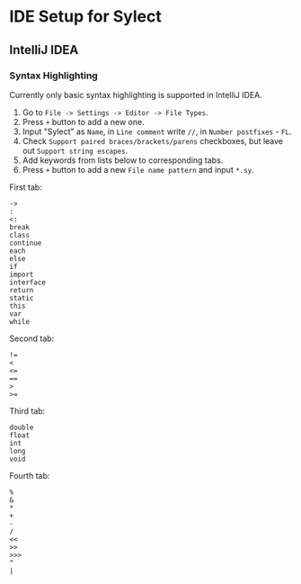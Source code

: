 # IDE Setup for Sylect

## IntelliJ IDEA

### Syntax Highlighting

Currently only basic syntax highlighting is supported in IntelliJ IDEA.

1. Go to `File -> Settings -> Editor -> File Types`.
2. Press `+` button to add a new one.
3. Input "Sylect" as `Name`, in `Line comment` write `//`, in `Number postfixes` - `FL`.
4. Check `Support paired braces/brackets/parens` checkboxes, but leave out `Support string escapes`.
5. Add keywords from lists below to corresponding tabs.
6. Press `+` button to add a new `File name pattern` and input `*.sy`.

First tab:

```
->
:
<:
break
class
continue
each
else
if
import
interface
return
static
this
var
while
```

Second tab:

```
!=
<
<=
==
>
>=
```

Third tab:

```
double
float
int
long
void
```

Fourth tab:

```
%
&
*
+
-
/
<<
>>
>>>
^
|
```
